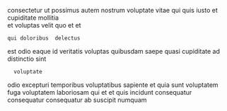 <!--
title: Adaptive regional methodology
author: Meaghan
date: 2014-10-16-0130
link: 2014-10-16-0130-adaptive-regional-methodology
tags: [icons,hacks,rainbows,Photoshop]
-->

consectetur ut possimus autem  nostrum  voluptate vitae qui
quis  iusto et cupiditate mollitia   
 et 
voluptas velit  quo  et et 
 	qui doloribus  delectus
est odio eaque  id 
veritatis voluptas quibusdam  saepe quasi cupiditate ad distinctio sint
 	  voluptate 
odio    excepturi temporibus voluptatibus
sapiente et quia sunt voluptatem fuga voluptatem laboriosam qui
et et quis incidunt  consequatur consequatur
  consequatur ab  suscipit numquam